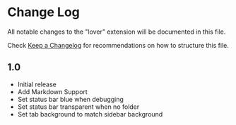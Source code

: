 # Change Log

All notable changes to the "lover" extension will be documented in this file.

Check [Keep a Changelog](http://keepachangelog.com/) for recommendations on how to structure this file.

## 1.0

- Initial release
- Add Markdown Support
- Set status bar blue when debugging
- Set status bar transparent when no folder
- Set tab background to match sidebar background
